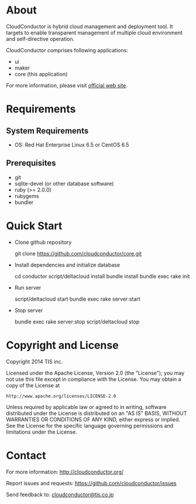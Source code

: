 About
=====

CloudConductor is hybrid cloud management and deployment tool.
It targets to enable transparent management of multiple cloud environment
and self-directive operation.

CloudConductor comprises following applications:

- ui
- maker
- core (this application)

For more information, please visit [official web site](http://cloudconductor.org/).


Requirements
============

System Requirements
-------------------

- OS: Red Hat Enterprise Linux 6.5 or CentOS 6.5

Prerequisites
-------------

- git
- sqlite-devel (or other database software)
- ruby (>= 2.0.0)
- rubygems
- bundler


Quick Start
===========

- Clone github repository

    git clone https://github.com/cloudconductor/core.git

- Install dependencies and initialize database

    cd conductor
    script/deltacloud install
    bundle install
    bundle exec rake init

- Run server

    script/deltacloud start
    bundle exec rake server:start

- Stop server

    bundle exec rake server:stop
    script/deltacloud stop


Copyright and License
=====================

Copyright 2014 TIS inc.

Licensed under the Apache License, Version 2.0 (the "License");
you may not use this file except in compliance with the License.
You may obtain a copy of the License at

    http://www.apache.org/licenses/LICENSE-2.0

Unless required by applicable law or agreed to in writing, software
distributed under the License is distributed on an "AS IS" BASIS,
WITHOUT WARRANTIES OR CONDITIONS OF ANY KIND, either express or implied.
See the License for the specific language governing permissions and
limitations under the License.


Contact
=======

For more information: <http://cloudconductor.org/>

Report issues and requests: <https://github.com/cloudconductor/issues>

Send feedback to: <cloudconductor@tis.co.jp>
